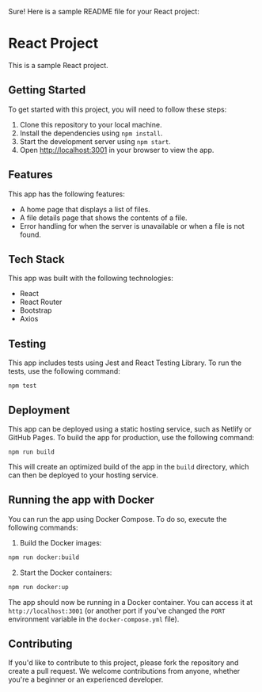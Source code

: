Sure! Here is a sample README file for your React project:

# React Project

This is a sample React project.

## Getting Started

To get started with this project, you will need to follow these steps:

1. Clone this repository to your local machine.
2. Install the dependencies using `npm install`.
3. Start the development server using `npm start`.
4. Open [http://localhost:3001](http://localhost:3001) in your browser to view the app.

## Features

This app has the following features:

- A home page that displays a list of files.
- A file details page that shows the contents of a file.
- Error handling for when the server is unavailable or when a file is not found.

## Tech Stack

This app was built with the following technologies:

- React
- React Router
- Bootstrap
- Axios

## Testing

This app includes tests using Jest and React Testing Library. To run the tests, use the following command:

```
npm test
```

## Deployment

This app can be deployed using a static hosting service, such as Netlify or GitHub Pages. To build the app for production, use the following command:

```
npm run build
```

This will create an optimized build of the app in the `build` directory, which can then be deployed to your hosting service.

## Running the app with Docker

You can run the app using Docker Compose. To do so, execute the following commands:

1. Build the Docker images:

```bash
npm run docker:build
```

2. Start the Docker containers:

```bash
npm run docker:up
```

The app should now be running in a Docker container. You can access it at `http://localhost:3001` (or another port if you've changed the `PORT` environment variable in the `docker-compose.yml` file).

## Contributing

If you'd like to contribute to this project, please fork the repository and create a pull request. We welcome contributions from anyone, whether you're a beginner or an experienced developer.
